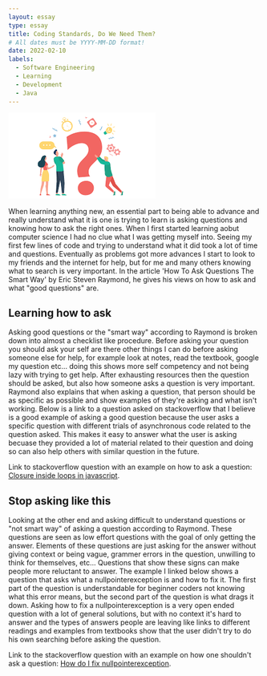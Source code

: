```yaml
---
layout: essay
type: essay
title: Coding Standards, Do We Need Them?
# All dates must be YYYY-MM-DD format!
date: 2022-02-10
labels:
  - Software Engineering
  - Learning
  - Development
  - Java
---
```


<img class="ui tiny left circular floated image" src="../images/Question.png">

When learning anything new, an essential part to being able to advance and really understand what it is one is trying to learn is asking questions and knowing how to ask the right ones. When I first started learning aobut computer science I had no clue what I was getting myself into. Seeing my first few lines of code and trying to understand what it did took a lot of time and questions. Eventually as problems got more advances I start to look to my friends and the internet for help, but for me and many others knowing what to search is very important. In the article 'How To Ask Questions The Smart Way' by Eric Steven Raymond, he gives his views on how to ask and what "good questions" are.

## Learning how to ask

Asking good questions or the "smart way" according to Raymond is broken down into almost a checklist like procedure. Before asking your question you should ask your self are there other things I can do before asking someone else for help, for example look at notes, read the textbook, google my question etc... doing this shows more self competency and not being lazy with trying to get help. After exhausting resources then the question should be asked, but also how someone asks a question is very important. Raymond also explains that when asking a question, that person should be as specific as possible and show examples of they're asking and what isn't working. Below is a link to a question asked on stackoverflow that I believe is a good example of asking a good question because the user asks a specific question with different trials of asynchronous code related to the question asked. This makes it easy to answer what the user is asking becuase they provided a lot of material related to their question and doing so can also help others with similar question in the future.

Link to stackoverflow question with an example on how to ask a question: [Closure inside loops in javascript](https://stackoverflow.com/questions/750486/javascript-closure-inside-loops-simple-practical-example).

## Stop asking like this

Looking at the other end and asking difficult to understand questions or "not smart way" of asking a question according to Raymond. These questions are seen as low effort questions with the goal of only getting the answer. Elements of these questions are just asking for the answer without giving context or being vague, grammer errors in the question, unwilling to think for themselves, etc... Questions that show these signs can make people more reluctant to answer. The example I linked below shows a question that asks what a nullpointerexception is and how to fix it. The first part of the question is understandable for beginner coders not knowing what this error means, but the second part of the question is what drags it down. Asking how to fix a nullpointerexception is a very open ended question with a lot of general solutions, but with no context it's hard to answer and the types of answers people are leaving like links to different readings and examples from textbooks show that the user didn't try to do his own searching before asking the question.

Link to the stackoverflow question with an example on how one shouldn't ask a question: [How do I fix nullpointerexception](https://stackoverflow.com/questions/218384/what-is-a-nullpointerexception-and-how-do-i-fix-it).
